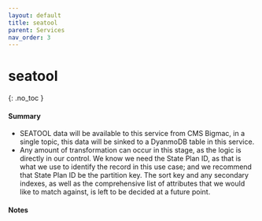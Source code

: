 ```yaml
---
layout: default
title: seatool
parent: Services
nav_order: 3
---
```


# seatool
{: .no_toc }

#### Summary

- SEATOOL data will be available to this service from CMS Bigmac, in a single topic, this data will be sinked to a DyanmoDB table in this service.
- Any amount of transformation can occur in this stage, as the logic is directly in our control. We know we need the State Plan ID, as that is what we use to identify the record in this use case; and we recommend that State Plan ID be the partition key. The sort key and any secondary indexes, as well as the comprehensive list of attributes that we would like to match against, is left to be decided at a future point. 

#### Notes
